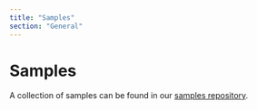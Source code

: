 ```yaml
---
title: "Samples"
section: "General"
---
```

# Samples

A collection of samples can be found in our [samples repository](https://github.com/AngleSharp/AngleSharp.Demos.Samples).
